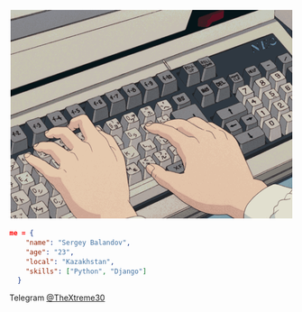<p align="center">
  <img src="https://github.com/TheXtreme30/TheXtreme30/blob/main/FluffyBogusFox.gif" />
</p> 

```json
me = {
    "name": "Sergey Balandov",
    "age": "23",
    "local": "Kazakhstan",
    "skills": ["Python", "Django"]
  }
```

Telegram [@TheXtreme30](https://t.me/TheXtreme30)
